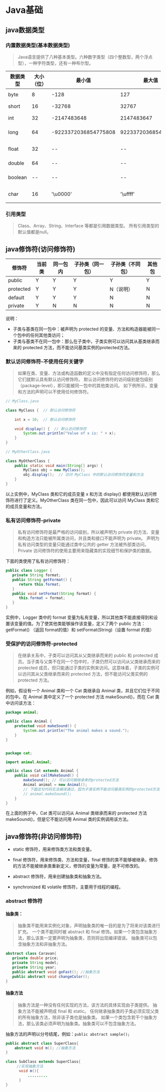 # Java基础

## java数据类型

### 内置数据类型(基本数据类型)

> Java语言提供了八种基本类型。六种数字类型（四个整数型，两个浮点型），一种字符类型，还有一种布尔型。

| 数据类型    | 大小（位） | 最小值                  | 最大值                 | 包装类       | 默认值   | 例子                   |
|---------|-------|----------------------|---------------------|-----------|-------|----------------------|
| byte    | 8     | -128                 | 127                 | Byte      | 0     | `byte a = 100`       |
| short   | 16    | -32768               | 32767               | Short     | 0     | `short s = 1000`     |
| int     | 32    | -2147483648          | 2147483647          | Integer   | 0     | `int a = 100000`     |
| long    | 64    | -9223372036854775808 | 9223372036854775807 | Long      | 0L    | `long a = 100000L`   |
| float   | 32    | --                   | --                  | Float     | 0.0f  | `float f1 = 234.5f`  |
| double  | 64    | --                   | --                  | Double    | 0.0d  | `double d1 = 7D`     |
| boolean | --    | --                   | --                  | Boolean   | false | `boolean one = true` |
| char    | 16    | '\u0000'             | '\uffff'            | Character | --    | `char letter = 'A'`  |

### 引用类型

> Class、Array、String、Interface 等都是引用数据类型。 所有引用类型的默认值都是null。

## java修饰符(访问修饰符)

| 修饰符       | 当前类 | 同一包内 | 子孙类（同一包） | 子孙类（不同包） | 其他包 |
|-----------|-----|------|----------|----------|-----|
| public    | Y   | Y    | Y        | Y        | Y   |
| protected | Y   | Y    | Y        | N（说明）    | N   |
| default   | Y   | Y    | Y        | N        | N   |
| private   | Y   | N    | N        | N        | N   |

说明：
- 子类与基类在同一包中：被声明为 protected 的变量、方法和构造器能被同一个包中的任何其他类访问；
- 子类与基类不在同一包中：那么在子类中，子类实例可以访问其从基类继承而来的 protected 方法，而不能访问基类实例的protected方法。

### 默认访问修饰符-不使用任何关键字
> 如果在类、变量、方法或构造函数的定义中没有指定任何访问修饰符，那么它们就默认具有默认访问修饰符。
默认访问修饰符的访问级别是包级别（package-level），即只能被同一包中的其他类访问。
如下例所示，变量和方法的声明可以不使用任何修饰符。

```java
// MyClass.java
 
class MyClass {  // 默认访问修饰符
 
    int x = 10;  // 默认访问修饰符
 
    void display() {  // 默认访问修饰符
        System.out.println("Value of x is: " + x);
    }
}
 
// MyOtherClass.java
 
class MyOtherClass {
    public static void main(String[] args) {
        MyClass obj = new MyClass();
        obj.display();  // 访问 MyClass 中的默认访问修饰符变量和方法
    }
}
```
以上实例中，MyClass 类和它的成员变量 x 和方法 display() 都使用默认访问修饰符进行了定义。MyOtherClass 类在同一包中，因此可以访问 MyClass 类和它的成员变量和方法。

### 私有访问修饰符-private
>私有访问修饰符是最严格的访问级别，所以被声明为 private 的方法、变量和构造方法只能被所属类访问，并且类和接口不能声明为 private。
声明为私有访问类型的变量只能通过类中公共的 getter 方法被外部类访问。
Private 访问修饰符的使用主要用来隐藏类的实现细节和保护类的数据。

下面的类使用了私有访问修饰符：
```java
public class Logger {
   private String format;
   public String getFormat() {
      return this.format;
   }
   public void setFormat(String format) {
      this.format = format;
   }
}
```
实例中，Logger 类中的 format 变量为私有变量，所以其他类不能直接得到和设置该变量的值。为了使其他类能够操作该变量，定义了两个 public 方法：getFormat() （返回 format的值）和 setFormat(String)（设置 format 的值）

### 受保护的访问修饰符-protected
> 在继承关系中，子类可以访问其从父类继承而来的 public 和 protected 成员。当子类与父类不在同一个包中时，子类仍然可以访问从父类继承而来的 protected 成员，但只能通过子类的实例来访问。这意味着，子类的实例可以访问其从父类继承而来的 protected 方法，但不能访问父类实例的 protected 方法。

例如，假设有一个 Animal 类和一个 Cat 类继承自 Animal 类，并且它们位于不同的包中。在 Animal 类中定义了一个 protected 方法 makeSound()，而在 Cat 类中访问该方法：
```java
package animal;

public class Animal {
    protected void makeSound() {
        System.out.println("The animal makes a sound.");
    }
}
```
```java

package cat;

import animal.Animal;

public class Cat extends Animal {
    public void callMakeSound() {
        makeSound(); // 可以访问被继承来的protected方法
        Animal animal = new Animal();
        // 下面这句代码无法编译通过，因为子类实例不能访问基类实例的protected方法
        // animal.makeSound();
    }
}
```
在上面的例子中，Cat 类可以访问从 Animal 类继承而来的 protected 方法 makeSound()，但是它不能访问用 Animal 类的实例调用该方法。

## java修饰符(非访问修饰符)
- static 修饰符，用来修饰类方法和类变量。

- final 修饰符，用来修饰类、方法和变量，final 修饰的类不能够被继承，修饰的方法不能被继承类重新定义，修饰的变量为常量，是不可修改的。

- abstract 修饰符，用来创建抽象类和抽象方法。

- synchronized 和 volatile 修饰符，主要用于线程的编程。
### abstract 修饰符
#### 抽象类：
>抽象类不能用来实例化对象，声明抽象类的唯一目的是为了将来对该类进行扩充。
一个类不能同时被 abstract 和 final 修饰。如果一个类包含抽象方法，那么该类一定要声明为抽象类，否则将出现编译错误。
抽象类可以包含抽象方法和非抽象方法。
```java
abstract class Caravan{
   private double price;
   private String model;
   private String year;
   public abstract void goFast(); //抽象方法
   public abstract void changeColor();
}
```

#### 抽象方法

>抽象方法是一种没有任何实现的方法，该方法的具体实现由子类提供。
抽象方法不能被声明成 final 和 static。
任何继承抽象类的子类必须实现父类的所有抽象方法，除非该子类也是抽象类。
如果一个类包含若干个抽象方法，那么该类必须声明为抽象类。抽象类可以不包含抽象方法。

抽象方法的声明以分号结尾，例如：```public abstract sample();```
```java
public abstract class SuperClass{
    abstract void m(); //抽象方法
}
 
class SubClass extends SuperClass{
     //实现抽象方法
      void m(){
          .........
      }
}
```